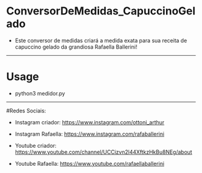 # ConversorDeMedidas_CapuccinoGelado
* Este conversor de medidas criará a medida exata para sua receita de capuccino gelado da grandiosa Rafaella Ballerini!
---
# Usage
* python3 medidor.py
---
#Redes Sociais:
* Instagram criador: https://www.instagram.com/ottoni_arthur
* Instagram Rafaella: https://www.instagram.com/rafaballerini

* Youtube criador: https://www.youtube.com/channel/UCCizvn2l44XftkzHkBu8NEg/about
* Youtube Rafaella: https://www.youtube.com/rafaellaballerini
